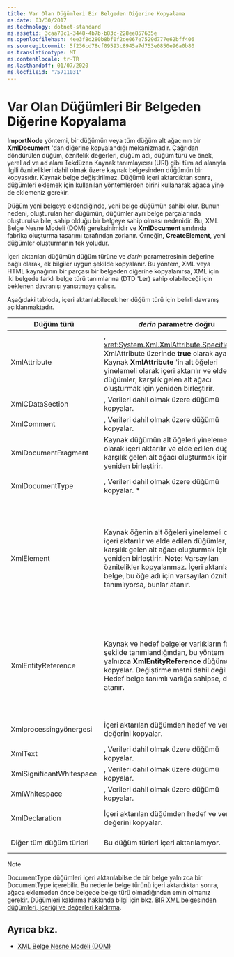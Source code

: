 ```yaml
---
title: Var Olan Düğümleri Bir Belgeden Diğerine Kopyalama
ms.date: 03/30/2017
ms.technology: dotnet-standard
ms.assetid: 3caa78c1-3448-4b7b-b83c-228ee857635e
ms.openlocfilehash: 4ee3f8d280b8bf0f2de067e7529d777e62bff406
ms.sourcegitcommit: 5f236cd78cf09593c8945a7d753e0850e96a0b80
ms.translationtype: MT
ms.contentlocale: tr-TR
ms.lasthandoff: 01/07/2020
ms.locfileid: "75711031"
---
```

# <a name="copying-existing-nodes-from-one-document-to-another"></a>Var Olan Düğümleri Bir Belgeden Diğerine Kopyalama
**ImportNode** yöntemi, bir düğümün veya tüm düğüm alt ağacının bir **XmlDocument** 'dan diğerine kopyalandığı mekanizmadır. Çağrıdan döndürülen düğüm, öznitelik değerleri, düğüm adı, düğüm türü ve önek, yerel ad ve ad alanı Tekdüzen Kaynak tanımlayıcısı (URI) gibi tüm ad alanıyla ilgili öznitelikleri dahil olmak üzere kaynak belgesinden düğümün bir kopyasıdır. Kaynak belge değiştirilmez. Düğümü içeri aktardıktan sonra, düğümleri eklemek için kullanılan yöntemlerden birini kullanarak ağaca yine de eklemeniz gerekir.  
  
 Düğüm yeni belgeye eklendiğinde, yeni belge düğümün sahibi olur. Bunun nedeni, oluşturulan her düğümün, düğümler ayrı belge parçalarında oluşturulsa bile, sahip olduğu bir belgeye sahip olması nedenidir. Bu, XML Belge Nesne Modeli (DOM) gereksinimidir ve **XmlDocument** sınıfında fabrika oluşturma tasarımı tarafından zorlanır. Örneğin, **CreateElement**, yeni düğümler oluşturmanın tek yoludur.  
  
 İçeri aktarılan düğümün düğüm türüne ve *derin* parametresinin değerine bağlı olarak, ek bilgiler uygun şekilde kopyalanır. Bu yöntem, XML veya HTML kaynağının bir parçası bir belgeden diğerine kopyalanırsa, XML için iki belgede farklı belge türü tanımlarına (DTD 'Ler) sahip olabileceği için beklenen davranışı yansıtmaya çalışır.  
  
 Aşağıdaki tabloda, içeri aktarılabilecek her düğüm türü için belirli davranış açıklanmaktadır.  
  
|Düğüm türü|*derin* parametre doğru|*derin* parametre yanlış|  
|---------------|------------------------------|-------------------------------|  
|XmlAttribute|, <xref:System.Xml.XmlAttribute.Specified%2A> XmlAttribute üzerinde **true** olarak ayarlanır. Kaynak **XmlAttribute** 'in alt öğeleri yinelemeli olarak içeri aktarılır ve elde edilen düğümler, karşılık gelen alt ağacı oluşturmak için yeniden birleştirir.|*Derin* parametresi, her zaman içeri aktarıldığında her zaman alt düğümlerini taşıdıklarından, **XmlAttribute** düğümleri için uygulanmaz.|  
|XmlCDataSection|, Verileri dahil olmak üzere düğümü kopyalar.|, Verileri dahil olmak üzere düğümü kopyalar.|  
|XmlComment|, Verileri dahil olmak üzere düğümü kopyalar.|, Verileri dahil olmak üzere düğümü kopyalar.|  
|XmlDocumentFragment|Kaynak düğümün alt öğeleri yinelemeli olarak içeri aktarılır ve elde edilen düğümler, karşılık gelen alt ağacı oluşturmak için yeniden birleştirir.|Boş bir **XmlDocumentFragment** oluşturulur.|  
|XmlDocumentType|, Verileri dahil olmak üzere düğümü kopyalar. *|, Verileri dahil olmak üzere düğümü kopyalar. *|  
|XmlElement|Kaynak öğenin alt öğeleri yinelemeli olarak içeri aktarılır ve elde edilen düğümler, karşılık gelen alt ağacı oluşturmak için yeniden birleştirir. **Note:**  Varsayılan öznitelikler kopyalanmaz. İçeri aktarılan belge, bu öğe adı için varsayılan öznitelikleri tanımlıyorsa, bunlar atanır.|Kaynak öğenin belirtilen öznitelik düğümleri içeri aktarılır ve oluşturulan **XmlAttribute** düğümleri yeni öğeye eklenir. Alt düğümler kopyalanmaz. **Note:**  Varsayılan öznitelikler kopyalanmaz. İçeri aktarılan belge, bu öğe adı için varsayılan öznitelikleri tanımlıyorsa, bunlar atanır.|  
|XmlEntityReference|Kaynak ve hedef belgeler varlıkların farklı şekilde tanımlandığından, bu yöntem yalnızca **XmlEntityReference** düğümünü kopyalar. Değiştirme metni dahil değildir. Hedef belge tanımlı varlığa sahipse, değeri atanır.|Kaynak ve hedef belgeler varlıkların farklı şekilde tanımlandığından, bu yöntem yalnızca **XmlEntityReference** düğümünü kopyalar. Değiştirme metni dahil değildir. Hedef belge tanımlı varlığa sahipse, değeri atanır.|  
|Xmlprocessingyönergesi|İçeri aktarılan düğümden hedef ve veri değerini kopyalar.|İçeri aktarılan düğümden hedef ve veri değerini kopyalar.|  
|XmlText|, Verileri dahil olmak üzere düğümü kopyalar.|, Verileri dahil olmak üzere düğümü kopyalar.|  
|XmlSignificantWhitespace|, Verileri dahil olmak üzere düğümü kopyalar.|, Verileri dahil olmak üzere düğümü kopyalar.|  
|XmlWhitespace|, Verileri dahil olmak üzere düğümü kopyalar.|, Verileri dahil olmak üzere düğümü kopyalar.|  
|XmlDeclaration|İçeri aktarılan düğümden hedef ve veri değerini kopyalar.|İçeri aktarılan düğümden hedef ve veri değerini kopyalar.|  
|Diğer tüm düğüm türleri|Bu düğüm türleri içeri aktarılamıyor.|Bu düğüm türleri içeri aktarılamıyor.|  
  
> [!NOTE]
> DocumentType düğümleri içeri aktarılabilse de bir belge yalnızca bir DocumentType içerebilir. Bu nedenle belge türünü içeri aktardıktan sonra, ağaca eklemeden önce belgede belge türü olmadığından emin olmanız gerekir. Düğümleri kaldırma hakkında bilgi için bkz. [BIR XML belgesinden düğümleri, içeriği ve değerleri kaldırma](../../../../docs/standard/data/xml/removing-nodes-content-and-values-from-an-xml-document.md).  
  
## <a name="see-also"></a>Ayrıca bkz.

- [XML Belge Nesne Modeli (DOM)](../../../../docs/standard/data/xml/xml-document-object-model-dom.md)
